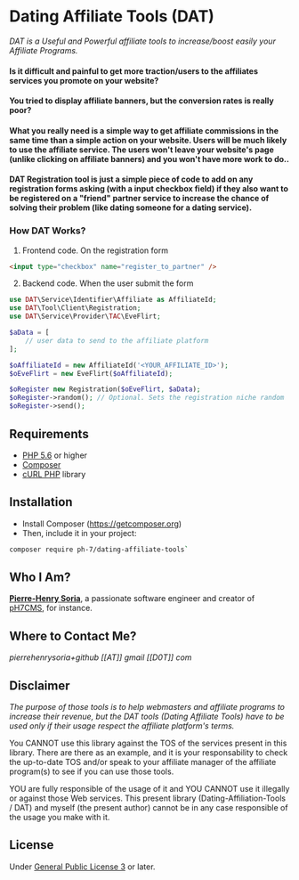 # Dating Affiliate Tools (DAT)

*DAT is a Useful and Powerful affiliate tools to increase/boost easily your Affiliate Programs.*

#### Is it difficult and painful to get more traction/users to the affiliates services you promote on your website?

#### You tried to display affiliate banners, but the conversion rates is really poor?

#### What you really need is a simple way to get affiliate commissions in the same time than a simple action on your website. Users will be much likely to use the affiliate service. The users won't leave your website's page (unlike clicking on affiliate banners) and you won't have more work to do..

#### **DAT Registration** tool is just a simple piece of code to add on any registration forms asking (with a input checkbox field) if they also want to be registered on a "friend" partner service to increase the chance of solving their problem (like dating someone for a dating service).

### How DAT Works?

1. Frontend code. On the registration form
```html
<input type="checkbox" name="register_to_partner" />
```


2. Backend code. When the user submit the form
```php
use DAT\Service\Identifier\Affiliate as AffiliateId;
use DAT\Tool\Client\Registration;
use DAT\Service\Provider\TAC\EveFlirt;

$aData = [
    // user data to send to the affiliate platform
];

$oAffiliateId = new AffiliateId('<YOUR_AFFILIATE_ID>');
$oEveFlirt = new EveFlirt($oAffiliateId);

$oRegister new Registration($oEveFlirt, $aData);
$oRegister->random(); // Optional. Sets the registration niche random
$oRegister->send();
```


## Requirements

* [PHP 5.6](http://php.net) or higher
* [Composer](https://getcomposer.org)
* [cURL PHP](http://php.net/manual/en/book.curl.php) library

##  Installation

* Install Composer (https://getcomposer.org)
* Then, include it in your project:
```bash
composer require ph-7/dating-affiliate-tools`
 ```
 
 
## Who I Am?

**[Pierre-Henry Soria](http://ph7.me)**, a passionate software engineer and creator of [pH7CMS](https://github.com/pH7Software/pH7-Social-Dating-CMS), for instance.


## Where to Contact Me?

*pierrehenrysoria+github [[AT]] gmail [[D0T]] com*


## Disclaimer

*The purpose of those tools is to help webmasters and affiliate programs to increase their revenue, but the DAT tools (Dating Affiliate Tools) have to be used only if their usage respect the affiliate platform's terms.*

You CANNOT use this library against the TOS of the services present in this library.
There are there as an example, and it is your responsability to check the up-to-date TOS and/or speak to your affiliate manager of the affiliate program(s) to see if you can use those tools.

YOU are fully responsible of the usage of it and YOU CANNOT use it illegally or against those Web services. This present library (Dating-Affiliation-Tools / DAT) and myself (the present author) cannot be in any case responsible of the usage you make with it.


## License

Under [General Public License 3](http://www.gnu.org/licenses/gpl.html) or later.
